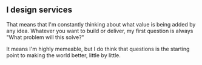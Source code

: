 ## I design services

That means that I'm constantly thinking about what value is being added by any idea. Whatever you want to build or deliver, my first question is always "What problem will this solve?"

It means I'm highly memeable, but I do think that questions is the starting point to making the world better, little by little.
